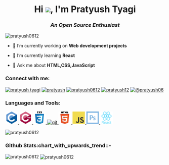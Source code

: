 <h1 align="center">Hi <img src="https://raw.githubusercontent.com/MartinHeinz/MartinHeinz/master/wave.gif" width="35px">, I'm Pratyush Tyagi</h1>
<h3 align="center"><i>An Open Source Enthusiast</i></h3>

<p align="left"> <img src="https://komarev.com/ghpvc/?username=pratyush0612&label=Profile%20views&color=0e75b6&style=flat" alt="pratyush0612" /> </p>

- 🔭 I’m currently working on **Web development projects**

- 🌱 I’m currently learning **React**

- 💬 Ask me about **HTML,CSS,JavaScript**

<h3 align="left">Connect with me:</h3>
<p align="left">
<a href="https://linkedin.com/in/pratyush tyagi" target="blank"><img align="center" src="https://raw.githubusercontent.com/rahuldkjain/github-profile-readme-generator/master/src/images/icons/Social/linked-in-alt.svg" alt="pratyush tyagi" height="30" width="40" /></a>
<a href="https://medium.com/pratyush" target="blank"><img align="center" src="https://raw.githubusercontent.com/rahuldkjain/github-profile-readme-generator/master/src/images/icons/Social/medium.svg" alt="pratyush" height="30" width="40" /></a>
<a href="https://www.codechef.com/users/pratyush0612" target="blank"><img align="center" src="https://cdn.jsdelivr.net/npm/simple-icons@3.1.0/icons/codechef.svg" alt="pratyush0612" height="30" width="40" /></a>
<a href="https://www.hackerrank.com/pratyush12" target="blank"><img align="center" src="https://raw.githubusercontent.com/rahuldkjain/github-profile-readme-generator/master/src/images/icons/Social/hackerrank.svg" alt="pratyush12" height="30" width="40" /></a>
<a href="https://www.hackerearth.com/@pratyush06" target="blank"><img align="center" src="https://raw.githubusercontent.com/rahuldkjain/github-profile-readme-generator/master/src/images/icons/Social/hackerearth.svg" alt="@pratyush06" height="30" width="40" /></a>
</p>

<h3 align="left">Languages and Tools:</h3>
<p align="left"> <a href="https://www.cprogramming.com/" target="_blank" rel="noreferrer"> <img src="https://raw.githubusercontent.com/devicons/devicon/master/icons/c/c-original.svg" alt="c" width="40" height="40"/> </a> <a href="https://www.w3schools.com/cpp/" target="_blank" rel="noreferrer"> <img src="https://raw.githubusercontent.com/devicons/devicon/master/icons/cplusplus/cplusplus-original.svg" alt="cplusplus" width="40" height="40"/> </a> <a href="https://www.w3schools.com/css/" target="_blank" rel="noreferrer"> <img src="https://raw.githubusercontent.com/devicons/devicon/master/icons/css3/css3-original-wordmark.svg" alt="css3" width="40" height="40"/> </a> <a href="https://git-scm.com/" target="_blank" rel="noreferrer"> <img src="https://www.vectorlogo.zone/logos/git-scm/git-scm-icon.svg" alt="git" width="40" height="40"/> </a> <a href="https://www.w3.org/html/" target="_blank" rel="noreferrer"> <img src="https://raw.githubusercontent.com/devicons/devicon/master/icons/html5/html5-original-wordmark.svg" alt="html5" width="40" height="40"/> </a> <a href="https://developer.mozilla.org/en-US/docs/Web/JavaScript" target="_blank" rel="noreferrer"> <img src="https://raw.githubusercontent.com/devicons/devicon/master/icons/javascript/javascript-original.svg" alt="javascript" width="40" height="40"/> </a> <a href="https://www.photoshop.com/en" target="_blank" rel="noreferrer"> <img src="https://raw.githubusercontent.com/devicons/devicon/master/icons/photoshop/photoshop-line.svg" alt="photoshop" width="40" height="40"/> </a> <a href="https://reactjs.org/" target="_blank" rel="noreferrer"> <img src="https://raw.githubusercontent.com/devicons/devicon/master/icons/react/react-original-wordmark.svg" alt="react" width="40" height="40"/> </a> </p>


<p><img align="center" src="https://github-readme-streak-stats.herokuapp.com/?user=pratyush0612&theme=black-ice&hide_border=true&stroke=0000&background=0D1117" alt="pratyush0612" /></p>

  <h3 align="left">Github Stats:chart_with_upwards_trend::-</h3> 

<p><img align="left" src="https://github-readme-stats.vercel.app/api/top-langs?username=pratyush0612&show_icons=true&locale=en&theme=react&hide_border=true&bg_color=0D1117" alt="pratyush0612" /></p>


<p>&nbsp;<img align="center" src="https://github-readme-stats.vercel.app/api?username=pratyush0612&show_icons=true&layout=compact&theme=react&hide_border=true&bg_color=0D1117" alt="pratyush0612" /></p>

